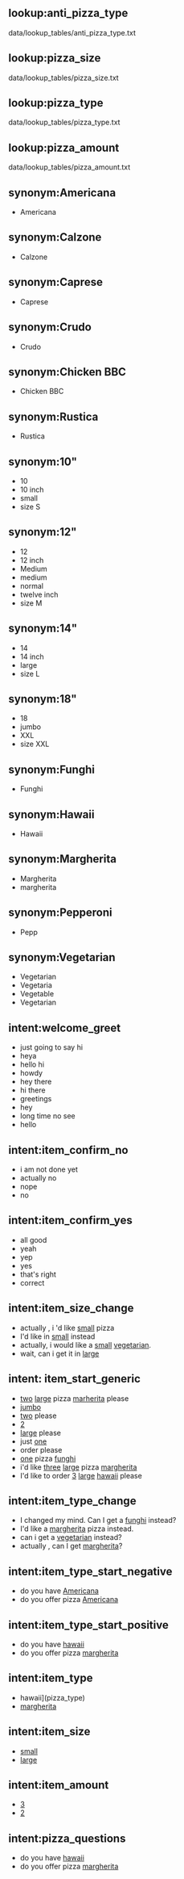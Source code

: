 <!---Lookup-->
## lookup:anti_pizza_type
data/lookup_tables/anti_pizza_type.txt

## lookup:pizza_size
data/lookup_tables/pizza_size.txt

## lookup:pizza_type
data/lookup_tables/pizza_type.txt

## lookup:pizza_amount
data/lookup_tables/pizza_amount.txt

<!-----------Synonyms--------------->
<!---Pizza Anti Type-->
## synonym:Americana
- Americana

## synonym:Calzone
- Calzone

## synonym:Caprese
- Caprese

## synonym:Crudo
- Crudo

## synonym:Chicken BBC
- Chicken BBC

## synonym:Rustica
- Rustica

<!---Pizza Size-->
## synonym:10"
- 10
- 10 inch
- small
- size S

## synonym:12"
- 12
- 12 inch
- Medium
- medium
- normal
- twelve inch
- size M

## synonym:14"
- 14
- 14 inch
- large
- size L

## synonym:18"
- 18
- jumbo
- XXL
- size XXL

<!---Pizza Type-->
## synonym:Funghi
- Funghi

## synonym:Hawaii
- Hawaii

## synonym:Margherita
- Margherita
- margherita

## synonym:Pepperoni
- Pepp

## synonym:Vegetarian
- Vegetarian
- Vegetaria
- Vegetable
- Vegetarian

<!------------Intents---------------->
## intent:welcome_greet
- just going to say hi
- heya
- hello hi
- howdy
- hey there
- hi there
- greetings
- hey
- long time no see
- hello

## intent:item_confirm_no
- i am not done yet
- actually no
- nope
- no

## intent:item_confirm_yes
- all good
- yeah
- yep
- yes
- that's right
- correct

## intent:item_size_change
- actually , i 'd like [small](pizza_size) pizza
- I'd like in [small](pizza_size) instead
- actually, i would like a [small](pizza_size) [vegetarian](pizza_type).
- wait, can i get  it in [large](pizza_size)


## intent: item_start_generic
- [two](pizza_amount) [large](pizza_size) pizza [marherita](pizza_type) please
- [jumbo](pizza_type)
- [two](pizza_amount) please
- [2](pizza_amount)
- [large](pizza_size) please
- just [one](pizza_amount)
- order please
- [one](pizza_amount) pizza [funghi](pizza_type)
- i'd like [three](pizza_amount) [large](pizza_size) pizza [margherita](pizza_type)
- I'd like to order [3](pizza_amount)  [large](pizza_size) [hawaii](pizza_type) please

## intent:item_type_change
- I changed my mind. Can I get  a [funghi](pizza_type) instead?
- I'd like a  [margherita](pizza_type) pizza instead.
- can i get a [vegetarian](pizza_type) instead?
- actually , can I get [margherita](pizza_type)?

## intent:item_type_start_negative
- do you have [Americana](pizza_type)
- do you offer pizza [Americana](pizza_type)

## intent:item_type_start_positive
- do you have [hawaii](pizza_type)
- do you offer pizza [margherita](pizza_type)

## intent:item_type
- hawaii](pizza_type)
- [margherita](pizza_type)

## intent:item_size
- [small](pizza_size)
- [large](pizza_size)

## intent:item_amount
- [3](pizza_amount)
- [2](pizza_amount)

## intent:pizza_questions
- do you have [hawaii](pizza_type)
- do you offer pizza [margherita](pizza_type)
